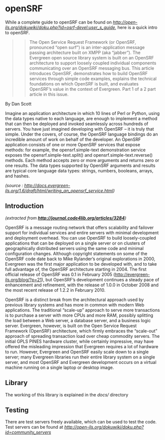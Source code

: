 **openSRF** 
==================================
While a complete guide to openSRF can be found on *http://open-ils.org/dokuwiki/doku.php?id=osrf-devel:user_s_guide*, here is a quick intro to openSRF. 
>>The Open Service Request Framework (or OpenSRF, pronounced “open surf”) is an inter-application message passing architecture built on XMPP (aka “jabber”). The Evergreen open source library system is built on an OpenSRF architecture to support loosely coupled individual components communicating over an OpenSRF messaging bus. This article introduces OpenSRF, demonstrates how to build OpenSRF services through simple code examples, explains the technical foundations on which OpenSRF is built, and evaluates OpenSRF’s value in the context of Evergreen. Part 1 of a 2 part article in this issue.

 By Dan Scott
 
 
Imagine an application architecture in which 10 lines of Perl or Python, using the data types native to each language, are enough to implement a method that can then be deployed and invoked seamlessly across hundreds of servers. You have just imagined developing with OpenSRF – it is truly that simple. Under the covers, of course, the OpenSRF language bindings do an incredible amount of work on behalf of the developer. An OpenSRF application consists of one or more OpenSRF services that expose methods: for example, the opensrf.simple-text demonstration service exposes the opensrf.simple-text.split() and opensrf.simple-text.reverse() methods. Each method accepts zero or more arguments and returns zero or one results. The data types supported by OpenSRF arguments and results are typical core language data types: strings, numbers, booleans, arrays, and hashes.

*(source : http://docs.evergreen-ils.org/1.6/draft/html/writing_an_opensrf_service.html)*


Introduction 
-------------
*(extracted from **http://journal.code4lib.org/articles/3284**)*

OpenSRF is a message routing network that offers scalability and failover support for individual services and entire servers with minimal development and deployment overhead. You can use OpenSRF to build loosely-coupled applications that can be deployed on a single server or on clusters of geographically distributed servers using the same code and minimal configuration changes. Although copyright statements on some of the OpenSRF code date back to Mike Rylander’s original explorations in 2000, Evergreen was the first major application to be developed with, and to take full advantage of, the OpenSRF architecture starting in 2004. The first official release of OpenSRF was 0.1 in February 2005 (http://evergreen-ils.org/blog/?p=21), but OpenSRF’s development continues a steady pace of enhancement and refinement, with the release of 1.0.0 in October 2008 and the most recent release of 1.2.2 in February 2010.

OpenSRF is a distinct break from the architectural approach used by previous library systems and has more in common with modern Web applications. The traditional “scale-up” approach to serve more transactions is to purchase a server with more CPUs and more RAM, possibly splitting the load between a Web server, a database server, and a business logic server. Evergreen, however, is built on the Open Service Request Framework (OpenSRF) architecture, which firmly embraces the “scale-out” approach of spreading transaction load over cheap commodity servers. The initial GPLS PINES hardware cluster, while certainly impressive, may have offered the misleading impression that Evergreen requires a lot of hardware to run. However, Evergreen and OpenSRF easily scale down to a single server; many Evergreen libraries run their entire library system on a single server, and most OpenSRF and Evergreen development occurs on a virtual machine running on a single laptop or desktop image.

Library
-------

The working of this library is explained in the *docs/* directory

Testing 
--------

There are test servers freely available, which can be used to test the code. Test servers can be found at *http://open-ils.org/dokuwiki/doku.php?id=community_servers*